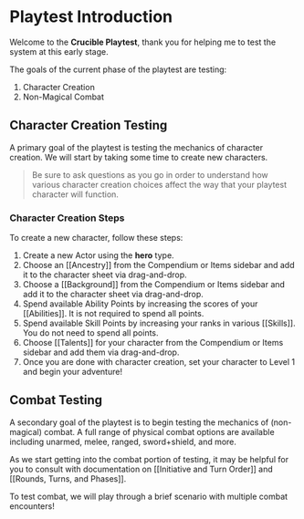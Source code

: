 # Playtest Introduction

Welcome to the **Crucible Playtest**, thank you for helping me to test the system at this early stage.

The goals of the current phase of the playtest are testing:

1. Character Creation
2. Non-Magical Combat

## Character Creation Testing
A primary goal of the playtest is testing the mechanics of character creation. We will start by taking some time to create new characters.

> Be sure to ask questions as you go in order to understand how various character creation choices affect the way that your playtest character will function.

### Character Creation Steps
To create a new character, follow these steps:

1. Create a new Actor using the **hero** type.
2. Choose an [[Ancestry]] from the Compendium or Items sidebar and add it to the character sheet via drag-and-drop.
3. Choose a [[Background]] from the Compendium or Items sidebar and add it to the character sheet via drag-and-drop.
4. Spend available Ability Points by increasing the scores of your [[Abilities]]. It is not required to spend all points.
5. Spend available Skill Points by increasing your ranks in various [[Skills]]. You do not need to spend all points.
6. Choose [[Talents]] for your character from the Compendium or Items sidebar and add them via drag-and-drop.
7. Once you are done with character creation, set your character to Level 1 and begin your adventure!

## Combat Testing
A secondary goal of the playtest is to begin testing the mechanics of (non-magical) combat. A full range of physical combat options are available including unarmed, melee, ranged, sword+shield, and more.

As we start getting into the combat portion of testing, it may be helpful for you to consult with documentation on [[Initiative and Turn Order]] and [[Rounds, Turns, and Phases]].

To test combat, we will play through a brief scenario with multiple combat encounters!